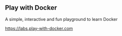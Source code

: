 ## Play with Docker
A simple, interactive and fun playground to learn Docker

https://labs.play-with-docker.com
